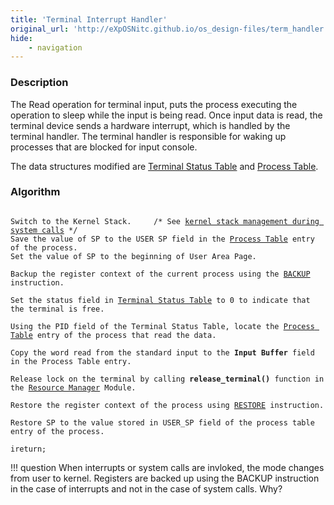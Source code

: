 ```yaml
---
title: 'Terminal Interrupt Handler'
original_url: 'http://eXpOSNitc.github.io/os_design-files/term_handler.html'
hide:
    - navigation
---
```


### Description
The Read operation for terminal input, puts the process executing the operation to sleep while the input is being read. Once input data is read, the terminal device sends a hardware interrupt, which is handled by the terminal handler. The terminal handler is responsible for waking up processes that are blocked for input console. 

The data structures modified are [Terminal Status Table](mem-ds.md#ts_table) and [Process Table](process-table.md).


  

### Algorithm

<pre><code>
Switch to the Kernel Stack. 	/* See <a href="../../os-design/stack-smcall/">kernel stack management during system calls</a> */
Save the value of SP to the USER SP field in the <a href="../../os-design/process-table/">Process Table</a> entry of the process.
Set the value of SP to the beginning of User Area Page.

Backup the register context of the current process using the <a href="../../arch-spec/instruction-set/">BACKUP</a> instruction.

Set the status field in <a href="../../os-design/mem-ds/#terminal-status-table" target="_blank">Terminal Status Table</a> to 0 to indicate that the terminal is free.

Using the PID field of the Terminal Status Table, locate the <a href="../../os-design/process-table/" target="_blank">Process Table</a> entry of the process that read the data.

Copy the word read from the standard input to the <b>Input Buffer</b> field in the Process Table entry.

Release lock on the terminal by calling <b>release_terminal()</b> function in the <a href="../../modules/module-00/">Resource Manager</a> Module.

Restore the register context of the process using <a href="../../arch-spec/instruction-set/">RESTORE</a> instruction.

Restore SP to the value stored in USER_SP field of the process table entry of the process.

ireturn;
</code></pre>


!!! question 
    When interrupts or system calls are invloked, the mode changes from user to kernel. Registers are backed up using the BACKUP instruction in the case of interrupts and not in the case of system calls. Why?




  
  











































